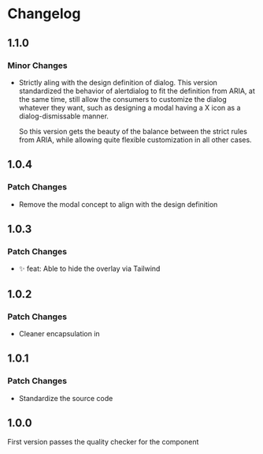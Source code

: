 # Changelog

## 1.1.0

### Minor Changes

- Strictly aling with the design definition of dialog.
  This version standardized the behavior of alertdialog to fit the definition from ARIA,
  at the same time, still allow the consumers to customize the dialog whatever they want,
  such as designing a modal having a X icon as a dialog-dismissable manner.

  So this version gets the beauty of the balance between the strict rules from ARIA,
  while allowing quite flexible customization in all other cases.

## 1.0.4

### Patch Changes

- Remove the modal concept to align with the design definition

## 1.0.3

### Patch Changes

- ✨ feat: Able to hide the overlay via Tailwind

## 1.0.2

### Patch Changes

- Cleaner encapsulation in <Dialog>

## 1.0.1

### Patch Changes

- Standardize the source code

## 1.0.0

First version passes the quality checker for the component
